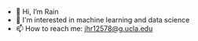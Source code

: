 ### <!-- <h2 align="center">Hi there, 👋 I'm Haoran! 😎</h2> -->

- 👋 Hi, I’m Rain
- 👀 I'm interested in machine learning and data science
- 📫 How to reach me: jhr12578@g.ucla.edu
<!---
K0EKJE/K0EKJE is a ✨ special ✨ repository because its `README.md` (this file) appears on your GitHub profile.
You can click the Preview link to take a look at your changes.
--->

